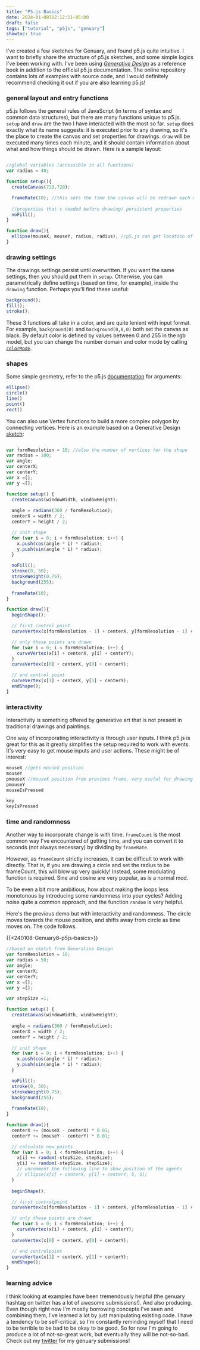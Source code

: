 ```yaml
---
title: "P5.js Basics"
date: 2024-01-08T12:12:11-05:00
draft: false
tags: ["tutorial", "p5js", "genuary"]
showtoc: true
---
```


I've created a few sketches for Genuary, and found p5.js quite intuitive. I want to briefly share the structure of p5.js sketches, and some simple logics I've been working with. I've been using *[Generative Design](http://www.generative-gestaltung.de/2/)* as a reference book in addition to the official p5.js documentation. The online repository contains lots of examples with source code, and I would definitely recommend checking it out if you are also learning p5.js!

### general layout and entry functions
p5.js follows the general rules of JavaScript (in terms of syntax and common data structures), but there are many functions unique to p5.js. `setup` and `draw` are the two I have interacted with the most so far. `setup` does exactly what its name suggests: it is executed prior to any drawing, so it's the place to create the canvas and set properties for drawings. `draw` will be executed many times each minute, and it should contain information about what and how things should be drawn. Here is a sample layout:
```javascript

//global variables (accessible in all functions)
var radius = 40;

function setup(){
  createCanvas(720,720);

  frameRate(10); //this sets the time the canvas will be redrawn each minute, the default is 60.
  
  //properties that's needed before drawing/ persistent properties
  noFill();
}

function draw(){
  ellipse(mouseX, mouseY, radius, radius); //p5.js can get location of mouseX and mouseY!
}
```

### drawing settings
The drawings settings persist until overwritten. If you want the same settings, then you should put them in `setup`. Otherwise, you can parametrically define settings (based on time, for example), inside the `drawing` function. Perhaps you'll find these useful:
```javascript
background();
fill();
stroke();
```

These 3 functions all take in a color, and are quite lenient with input format. For example, `background(0)` and `background(0,0,0)` both set the canvas as black. By default color is defined by values between 0 and 255 in the rgb model, but you can change the number domain and color mode by calling [`colorMode`](https://p5js.org/reference/#/p5/colorMode).

### shapes
Some simple geometry, refer to the p5.js [documentation](https://p5js.org/reference/) for arguments:
```javascript
ellipse()
circle()
line()
point()
rect()
```
You can also use Vertex functions to build a more complex polygon by connecting vertices. Here is an example based on a Generative Design [sketch](http://www.generative-gestaltung.de/2/sketches/?01_P/P_2_2_3_01):
```javascript

var formResolution = 10; //also the number of vertices for the shape
var radius = 100;
var angle;
var centerX;
var centerY;
var x =[];
var y =[];

function setup() {
  createCanvas(windowWidth, windowHeight);
  
  angle = radians(360 / formResolution);
  centerX = width / 2;
  centerY = height / 2;

  // init shape
  for (var i = 0; i < formResolution; i++) {
    x.push(cos(angle * i) * radius);
    y.push(sin(angle * i) * radius);
  }

  noFill();
  stroke(0, 50);
  strokeWeight(0.75);
  background(255);
  
  frameRate(10);
}

function draw(){
  beginShape();

  // first control point
  curveVertex(x[formResolution - 1] + centerX, y[formResolution - 1] + centerY);

  // only these points are drawn
  for (var i = 0; i < formResolution; i++) {
    curveVertex(x[i] + centerX, y[i] + centerY);
  }
  curveVertex(x[0] + centerX, y[0] + centerY);

  // end control point
  curveVertex(x[1] + centerX, y[1] + centerY);
  endShape();
}

```
### interactivity
Interactivity is something offered by generative art that is not present in traditional drawings and paintings. 

One way of incorporating interactivity is through user inputs. I think p5.js is great for this as it greatly simplifies the setup required to work with events. It's very easy to get mouse inputs and user actions. These might be of interest:
```javascript
mouseX //gets mouseX position
mouseY
pmouseX //mouseX position from previous frame, very useful for drawing lines/ having continuity
pmouseY
mouseIsPressed

key
keyIsPressed
```

### time and randomness
Another way to incorporate change is with time. `frameCount` is the most common way I've encountered of getting time, and you can convert it to seconds (not always necessary) by dividing by `frameRate`.

However, as `frameCount` strictly increases, it can be difficult to work with directly. That is, if you are drawing a circle and set the radius to be frameCount, this will blow up very quickly! Instead, some modulating function is required. Sine and cosine are very popular, as is a normal mod.

To be even a bit more ambitious, how about making the loops less monotonous by introducing some randomness into your cycles? Adding noise quite a common approach, and the function `random` is very helpful.

Here's the previous demo but with interactivity and randomness. The circle moves towards the mouse position, and shifts away from circle as time moves on. The code follows.

{{<240108-Genuary8-p5js-basics>}}

```javascript
//based on sketch from Generative Design
var formResolution = 10;
var radius = 50;
var angle;
var centerX;
var centerY;
var x =[];
var y =[];

var stepSize =1;

function setup() {
  createCanvas(windowWidth, windowHeight);
  
  angle = radians(360 / formResolution);
  centerX = width / 2;
  centerY = height / 2;

  // init shape
  for (var i = 0; i < formResolution; i++) {
    x.push(cos(angle * i) * radius);
    y.push(sin(angle * i) * radius);
  }

  noFill();
  stroke(0, 50);
  strokeWeight(0.75);
  background(255);
  
  frameRate(10);
}

function draw(){
  centerX += (mouseX - centerX) * 0.01;
  centerY += (mouseY - centerY) * 0.01;

  // calculate new points
  for (var i = 0; i < formResolution; i++) {
    x[i] += random(-stepSize, stepSize);
    y[i] += random(-stepSize, stepSize);
    // uncomment the following line to show position of the agents
    // ellipse(x[i] + centerX, y[i] + centerY, 5, 5);
  }
  
  beginShape();

  // first controlpoint
  curveVertex(x[formResolution - 1] + centerX, y[formResolution - 1] + centerY);

  // only these points are drawn
  for (var i = 0; i < formResolution; i++) {
    curveVertex(x[i] + centerX, y[i] + centerY);
  }
  curveVertex(x[0] + centerX, y[0] + centerY);

  // end controlpoint
  curveVertex(x[1] + centerX, y[1] + centerY);
  endShape();
}
```

### learning advice
I think looking at examples have been tremendously helpful (the genuary hashtag on twitter has a lot of awesome submissions!). And also producing. Even though right now I'm mostly borrowing concepts I've seen and combining them, I've learned a lot by just manipulating existing code. I have a tendency to be self-critical, so I'm constantly reminding myself that I need to be terrible to be bad to be okay to be good. So for now I'm going to produce a lot of not-so-great work, but eventually they will be not-so-bad. Check out my [twitter](https://twitter.com/desai_wang) for my genuary submissions!
